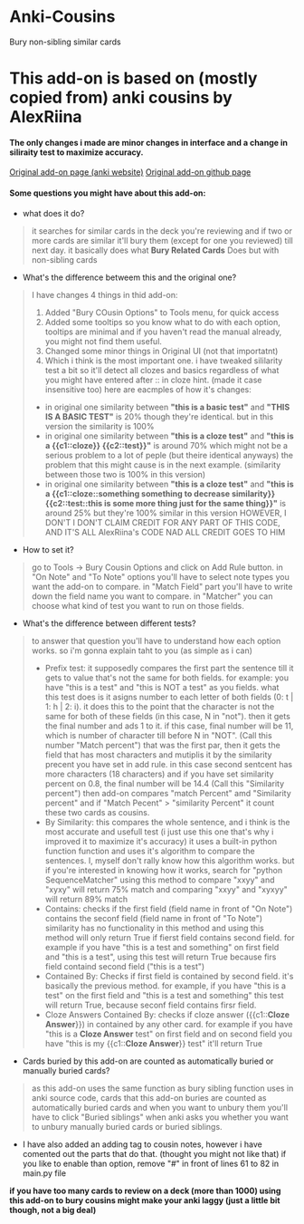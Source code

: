 # Anki-Cousins
Bury non-sibling similar cards

# This add-on is based on (mostly copied from) anki cousins by AlexRiina
#### The only changes i made are minor changes in interface and a change in siliraity test to maximize accuracy.
[Original add-on page (anki website)](https://ankiweb.net/shared/info/1072815885)
[Original add-on github page](https://github.com/AlexRiina/anki_cousins)

#### Some questions you might have about this add-on:

* what does it do?
> it searches for similar cards in the deck you're reviewing and if two or more cards are similar it'll bury them (except for one you reviewed) till next day. it basically does what **Bury Related Cards** Does but with non-sibling cards
* What's the difference betweem this and the original one?
> I have changes 4 things in thid add-on:
> 1. Added "Bury COusin Options" to Tools menu, for quick access
> 2. Added some tooltips so you know what to do with each option, tooltips are minimal and if you haven't read the manual already, you might not find them useful.
> 3. Changed some minor things in Original UI (not that importatnt)
> 4. Which i think is the most important one. i have tweaked sililarity test a bit so it'll detect all clozes and basics regardless of what you might have entered after :: in cloze hint. (made it case insensitive too)
> here are eacmples of how it's changes:
> * in original one similarity between **"this is a basic test"** and **"THIS IS A BASIC TEST"** is 20% though they're identical. but in this version the similarity is 100%
> * in original one similarity between **"this is a cloze test"** and **"this is a {{c1::cloze}} {{c2::test}}"** is around 70% which might not be a serious problem to a lot of peple (but theire identical anyways) the problem that this might cause is in the next example. (similarity between those two is 100% in this version)
> * in original one similarity between **"this is a cloze test"** and **"this is a {{c1::cloze::something something to decrease similarity}} {{c2::test::this is some more thing just for the same thing}}"** is around 25% but they're 100% similar in this version
> HOWEVER, I DON'T I DON'T CLAIM CREDIT FOR ANY PART OF THIS CODE, AND IT'S ALL AlexRiina's CODE NAD ALL CREDIT GOES TO HIM
* How to set it?
> go to Tools -> Bury Cousin Options and click on Add Rule button.
> in "On Note" and "To Note" options you'll have to select note types you want the add-on to compare.
> in "Match Field" part you'll have to write down the field name you want to compare.
> in "Matcher" you can choose what kind of test you want to run on those fields.
* What's the difference between different tests?
> to answer that question you'll have to understand how each option works. so i'm gonna explain taht to you (as simple as i can)
> * Prefix test: it supposedly compares the first part the sentence till it gets to value that's not the same for both fields.
> for example: you have "this is a test" and "this is NOT a test" as you fields. what this test does is it asigns number to each letter of both fields (0: t | 1: h | 2: i). it does this to the point that the character is not the same for both of these fields (in this case, N in "not"). then it gets the final number and ads 1 to it. if this case, final number will be 11, which is number of character till before N in "NOT". (Call this number "Match percent")
> that was the first par, then it gets the field that has most characters and mutiplis it by the similarity precent you have set in add rule. in this case second sentcent has more characters (18 characters) and if you have set similarity percent on 0.8, the final number will be 14.4 (Call this "Similarity percent")
> then add-on compares "match Percent" amd "Similarity percent" and if "Match Pecent" > "similarity Percent" it count these two cards as cousins.
> * By Similarity: this compares the whole sentence, and i think is the most accurate and usefull test (i just use this one that's why i improved it to maximize it's accuracy)
> it uses a built-in python function function and uses it's algorithm to compare the sentences.
> I, myself don't rally know how this algorithm works. but if you're interested in knowing how it works, search for "python SequenceMatcher"
> using this method to compare "xxyy" and "xyxy" will return 75% match and comparing "xxyy" and "xyxyy" will return 89% match
> * Contains: checks if the first field (field name in front of "On Note") contains the seconf field (field name in front of "To Note") similarity has no functionality in this method and using this method will only return True if fierst field contains second field.
> for example if you have "this is a test and something" on first field and "this is a test", using this test will return True because firs field containd second field ("this is a test")
> * Contained By: Checks if first field is contained by second field. it's basically the previous method.
> for example, if you have "this is a test" on the first field and "this is a test and something" this test will return True, because seconf field contains firsr field.
> * Cloze Answers Contained By: checks if cloze answer ({{c1::__Cloze Answer__}}) in contained by any other card.
> for example if you have "this is a __Cloze Answer__ test" on first field and on second field you have "this is my {{c1::__Cloze Answer__}} test" it'll return True
* Cards buried by this add-on are counted as automatically buried or manually buried cards?
> as this add-on uses the same function as bury sibling function uses in anki source code, cards that this add-on buries are counted as automatically buried cards and when you want to unbury them you'll have to click "Buried siblings" when anki asks you whether you want to unbury manually buried cards or buried siblings.

* I have also added an adding tag to cousin notes, however i have comented out the parts that do that. (thought you might not like that)
if you like to enable than option, remove "#" in front of lines 61 to 82 in main.py file


**if you have too many cards to review on a deck (more than 1000) using this add-on to bury cousins might make your anki laggy (just a little bit though, not a big deal)**
